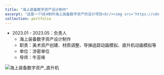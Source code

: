 ```yaml
---
title: "海上装备数字资产设计制作"
excerpt: "这是一个UE4制作海上装备数字资产的设计项目<br/><img src='https://cdn.jsdelivr.net/gh/george-wyy/MyPic/202305222254859.png'>"
collection: portfolio
---
```

- 2023.01 - 2023.05：负责人
  - 海上装备数字资产设计制作
  - 职责：美术资产创建、材质调整、导弹追踪动画模拟、直升机动画模拟等
  - 单位：涉密单位
  - 导师：牛亚峰

![海上装备数字资产_直升机](https://cdn.jsdelivr.net/gh/george-wyy/MyPic/202305222254859.png)
